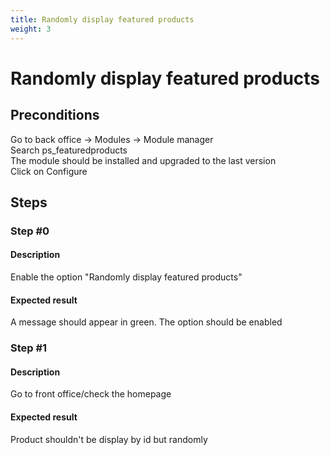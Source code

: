 ```yaml
---
title: Randomly display featured products
weight: 3
---
```


# Randomly display featured products

## Preconditions

Go to back office -> Modules -> Module manager<br />
Search ps_featuredproducts<br />
The module should be installed and upgraded to the last version<br />
Click on Configure
## Steps
### Step #0
#### Description
Enable the option "Randomly display featured products"
#### Expected result
A message should appear in green.
The option should be enabled
### Step #1
#### Description
Go to front office/check the homepage
#### Expected result
Product shouldn't be display by id but randomly

